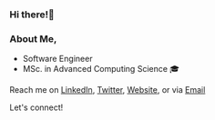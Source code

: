 ### Hi there!👋

### About Me,
- Software Engineer
- MSc. in Advanced Computing Science 🎓

Reach me on [LinkedIn](https://www.linkedin.com/in/paulebin/), [Twitter](https://twitter.com/paul_ebin), [Website](https://paulebin.web.app), or via <a href='mailto:ebinpaul@outlook.com'>Email</a>

Let's connect!
